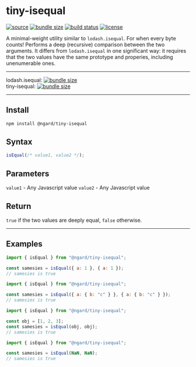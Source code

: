 # tiny-isequal

[![source](https://badgen.net/npm/v/@ngard/tiny-isequal)](https://www.npmjs.com/package/@ngard/tiny-isequal)
[![bundle size](https://badgen.net/bundlephobia/minzip/@ngard/tiny-isequal)](https://bundlephobia.com/result?p=@ngard/tiny-isequal)
[![build status](https://badgen.net/travis/NickGard/tiny-isequal)](https://travis-ci.org/NickGard/tiny-isequal)
[![license](https://badgen.net/badge/license/MIT/blue)](https://badgen.net/badge/license/MIT/blue)

A minimal-weight utility similar to `lodash.isequal`. For when every byte counts!
Performs a deep (recursive) comparison between the two arguments. It differs from
`lodash.isequal` in one significant way: it requires that the two values have the
same prototype and properies, including unenumerable ones.

<hr/>

lodash.isequal: [![bundle size](https://badgen.net/bundlephobia/minzip/lodash.isequal)](https://bundlephobia.com/result?p=lodash.isequal)
<br/>
tiny-isequal: [![bundle size](https://badgen.net/bundlephobia/minzip/@ngard/tiny-isequal)](https://bundlephobia.com/result?p=@ngard/tiny-isequal)

<hr/>

## Install

```bash
npm install @ngard/tiny-isequal
```

## Syntax

```javascript
isEqual(/* value1, value2 */);
```

## Parameters

`value1` - Any Javascript value
`value2` - Any Javascript value

## Return

`true` if the two values are deeply equal, `false` otherwise.

<hr/>

## Examples

```javascript
import { isEqual } from "@ngard/tiny-isequal";

const samesies = isEqual({ a: 1 }, { a: 1 });
// samesies is true
```

```javascript
import { isEqual } from "@ngard/tiny-isequal";

const samesies = isEqual({ a: { b: "c" } }, { a: { b: "c" } });
// samesies is true
```

```javascript
import { isEqual } from "@ngard/tiny-isequal";

const obj = [1, 2, 3];
const samesies = isEqual(obj, obj);
// samesies is true
```

```javascript
import { isEqual } from "@ngard/tiny-isequal";

const samesies = isEqual(NaN, NaN);
// samesies is true
```
